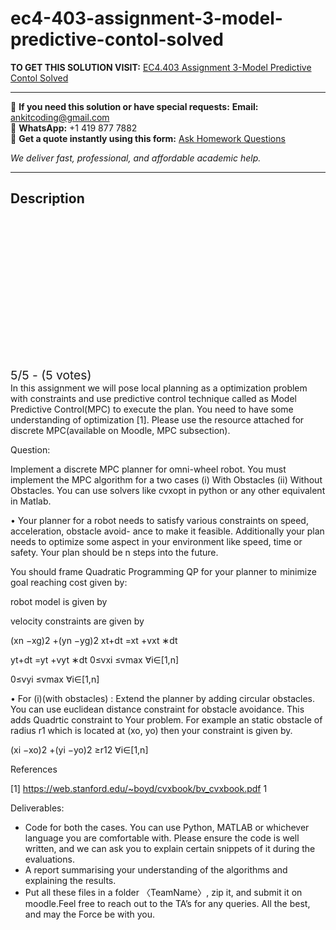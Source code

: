 # ec4-403-assignment-3-model-predictive-contol-solved
**TO GET THIS SOLUTION VISIT:** [EC4.403 Assignment 3-Model Predictive Contol Solved](https://www.ankitcodinghub.com/product/ec4-403-assignment-3-model-predictive-contol-solved/)


---

📩 **If you need this solution or have special requests:** **Email:** ankitcoding@gmail.com  
📱 **WhatsApp:** +1 419 877 7882  
📄 **Get a quote instantly using this form:** [Ask Homework Questions](https://www.ankitcodinghub.com/services/ask-homework-questions/)

*We deliver fast, professional, and affordable academic help.*

---

<h2>Description</h2>



<div class="kk-star-ratings kksr-auto kksr-align-center kksr-valign-top" data-payload="{&quot;align&quot;:&quot;center&quot;,&quot;id&quot;:&quot;95469&quot;,&quot;slug&quot;:&quot;default&quot;,&quot;valign&quot;:&quot;top&quot;,&quot;ignore&quot;:&quot;&quot;,&quot;reference&quot;:&quot;auto&quot;,&quot;class&quot;:&quot;&quot;,&quot;count&quot;:&quot;5&quot;,&quot;legendonly&quot;:&quot;&quot;,&quot;readonly&quot;:&quot;&quot;,&quot;score&quot;:&quot;5&quot;,&quot;starsonly&quot;:&quot;&quot;,&quot;best&quot;:&quot;5&quot;,&quot;gap&quot;:&quot;4&quot;,&quot;greet&quot;:&quot;Rate this product&quot;,&quot;legend&quot;:&quot;5\/5 - (5 votes)&quot;,&quot;size&quot;:&quot;24&quot;,&quot;title&quot;:&quot;EC4.403 Assignment 3-Model Predictive Contol Solved&quot;,&quot;width&quot;:&quot;138&quot;,&quot;_legend&quot;:&quot;{score}\/{best} - ({count} {votes})&quot;,&quot;font_factor&quot;:&quot;1.25&quot;}">

<div class="kksr-stars">

<div class="kksr-stars-inactive">
            <div class="kksr-star" data-star="1" style="padding-right: 4px">


<div class="kksr-icon" style="width: 24px; height: 24px;"></div>
        </div>
            <div class="kksr-star" data-star="2" style="padding-right: 4px">


<div class="kksr-icon" style="width: 24px; height: 24px;"></div>
        </div>
            <div class="kksr-star" data-star="3" style="padding-right: 4px">


<div class="kksr-icon" style="width: 24px; height: 24px;"></div>
        </div>
            <div class="kksr-star" data-star="4" style="padding-right: 4px">


<div class="kksr-icon" style="width: 24px; height: 24px;"></div>
        </div>
            <div class="kksr-star" data-star="5" style="padding-right: 4px">


<div class="kksr-icon" style="width: 24px; height: 24px;"></div>
        </div>
    </div>

<div class="kksr-stars-active" style="width: 138px;">
            <div class="kksr-star" style="padding-right: 4px">


<div class="kksr-icon" style="width: 24px; height: 24px;"></div>
        </div>
            <div class="kksr-star" style="padding-right: 4px">


<div class="kksr-icon" style="width: 24px; height: 24px;"></div>
        </div>
            <div class="kksr-star" style="padding-right: 4px">


<div class="kksr-icon" style="width: 24px; height: 24px;"></div>
        </div>
            <div class="kksr-star" style="padding-right: 4px">


<div class="kksr-icon" style="width: 24px; height: 24px;"></div>
        </div>
            <div class="kksr-star" style="padding-right: 4px">


<div class="kksr-icon" style="width: 24px; height: 24px;"></div>
        </div>
    </div>
</div>


<div class="kksr-legend" style="font-size: 19.2px;">
            5/5 - (5 votes)    </div>
    </div>
<div class="page" title="Page 1">
<div class="layoutArea">
<div class="column">
In this assignment we will pose local planning as a optimization problem with constraints and use predictive control technique called as Model Predictive Control(MPC) to execute the plan. You need to have some understanding of optimization [1]. Please use the resource attached for discrete MPC(available on Moodle, MPC subsection).

Question:

Implement a discrete MPC planner for omni-wheel robot. You must implement the MPC algorithm for a two cases (i) With Obstacles (ii) Without Obstacles. You can use solvers like cvxopt in python or any other equivalent in Matlab.

• Your planner for a robot needs to satisfy various constraints on speed, acceleration, obstacle avoid- ance to make it feasible. Additionally your plan needs to optimize some aspect in your environment like speed, time or safety. Your plan should be n steps into the future.

You should frame Quadratic Programming QP for your planner to minimize goal reaching cost given by:

</div>
</div>
<div class="layoutArea">
<div class="column">
robot model is given by

velocity constraints are given by

</div>
<div class="column">
(xn −xg)2 +(yn −yg)2 xt+dt =xt +vxt ∗dt

yt+dt =yt +vyt ∗dt 0≤vxi ≤vmax ∀i∈[1,n]

0≤vyi ≤vmax ∀i∈[1,n]

</div>
</div>
<div class="layoutArea">
<div class="column">
• For (i)(with obstacles) : Extend the planner by adding circular obstacles. You can use euclidean distance constraint for obstacle avoidance. This adds Quadrtic constraint to Your problem. For example an static obstacle of radius r1 which is located at (xo, yo) then your constraint is given by.

(xi −xo)2 +(yi −yo)2 ≥r12 ∀i∈[1,n]

References

[1] https://web.stanford.edu/~boyd/cvxbook/bv_cvxbook.pdf 1

</div>
</div>
</div>
<div class="page" title="Page 2">
<div class="layoutArea">
<div class="column">
Deliverables:

</div>
</div>
<div class="layoutArea">
<div class="column">
<ul>
<li>Code for both the cases. You can use Python, MATLAB or whichever language you are comfortable with. Please ensure the code is well written, and we can ask you to explain certain snippets of it during the evaluations.</li>
<li>A report summarising your understanding of the algorithms and explaining the results.</li>
<li>Put all these files in a folder 〈TeamName〉, zip it, and submit it on moodle.Feel free to reach out to the TA’s for any queries. All the best, and may the Force be with you.</li>
</ul>
</div>
</div>
</div>
